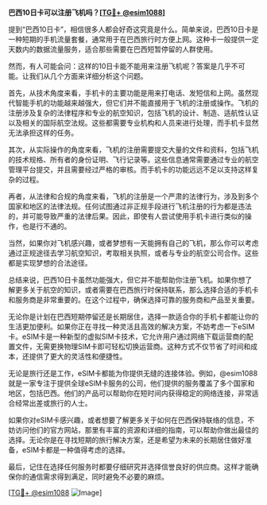 **巴西10日卡可以注册飞机吗？[[TG💪+ @esim1088](https://t.me/s/esim1088)]**

提到“巴西10日卡”，相信很多人都会好奇这究竟是什么。简单来说，巴西10日卡是一种短期的手机流量套餐，通常用于在巴西旅行时方便上网。这种卡一般提供一定天数内的数据流量服务，适合那些需要在巴西短暂停留的人群使用。

然而，有人可能会问：这样的10日卡能不能用来注册飞机呢？答案是几乎不可能。让我们从几个方面来详细分析这个问题。

首先，从技术角度来看，手机卡的主要功能是用来打电话、发短信和上网。虽然现代智能手机的功能越来越强大，但它们并不能直接用于飞机的注册或操作。飞机的注册涉及复杂的法律程序和专业的航空知识，包括飞机的设计、制造、适航性认证以及相关的国际航空法规。这些都需要专业机构和人员来进行处理，而手机卡显然无法承担这样的任务。

其次，从实际操作的角度来看，飞机的注册需要提交大量的文件和资料，包括飞机的技术规格、所有者的身份证明、飞行记录等。这些信息通常需要通过专业的航空管理平台提交，并且需要经过严格的审核。而手机卡的功能远远不足以支持这样复杂的过程。

再者，从法律和合规的角度来看，飞机的注册是一个严肃的法律行为，涉及到多个国家和地区的法律法规。任何试图通过非正规手段进行飞机注册的行为都是违法的，并可能导致严重的法律后果。因此，即使有人尝试使用手机卡进行类似的操作，也是行不通的。

当然，如果你对飞机感兴趣，或者梦想有一天能拥有自己的飞机，那么你可以考虑通过正规途径去学习航空知识，考取相关执照，或者与专业的航空公司合作。这些都是实现梦想的合法途径。

总结来说，巴西10日卡虽然功能强大，但它并不能帮助你注册飞机。如果你想了解更多关于航空的知识，或者需要在巴西旅行时保持联系，那么选择合适的手机卡和服务商是非常重要的。在这个过程中，确保选择可靠的服务商和产品至关重要。

无论你是计划在巴西短期停留还是长期居住，选择一款适合你的手机卡都能让你的生活更加便利。如果你正在寻找一种灵活且高效的解决方案，不妨考虑一下eSIM卡。eSIM卡是一种新型的虚拟SIM卡技术，它允许用户通过网络下载运营商的配置文件，无需更换物理SIM卡即可轻松切换运营商。这种方式不仅节省了时间和成本，还提供了更大的灵活性和便捷性。

无论是旅行还是工作，eSIM卡都能为你提供无缝的连接体验。例如，@esim1088 就是一家专注于提供全球eSIM卡服务的公司，他们提供的服务覆盖了多个国家和地区，包括巴西。他们的产品可以帮助你在短时间内获得稳定的网络连接，非常适合经常出差或旅行的人士。

如果你对eSIM卡感兴趣，或者想要了解更多关于如何在巴西保持联络的信息，不妨访问他们的官方网站，那里有丰富的资源和详细的指南，可以帮助你做出最佳的选择。无论你是在寻找短期的旅行解决方案，还是希望为未来的长期居住做好准备，eSIM卡都是一种值得考虑的选择。

最后，记住在选择任何服务时都要仔细研究并选择信誉良好的供应商。这样才能确保你的通信需求得到满足，同时避免不必要的麻烦。

[[TG💪+ @esim1088](https://t.me/s/esim1088) ![Image](https://i.postimg.cc/4NQfJmqS/Snipaste-2025-05-13-00-14-12.png)]
